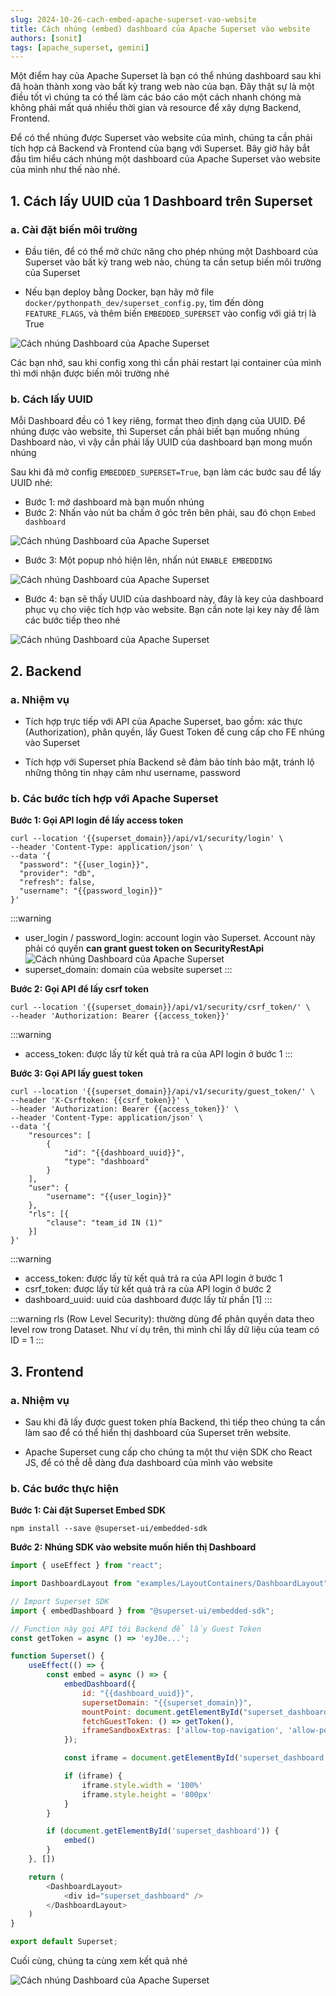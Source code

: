 ```yaml
---
slug: 2024-10-26-cach-embed-apache-superset-vao-website
title: Cách nhúng (embed) dashboard của Apache Superset vào website
authors: [sonit]
tags: [apache_superset, gemini]
---
```


Một điểm hay của Apache Superset là bạn có thể nhúng dashboard sau khi đã hoàn thành xong vào bất kỳ trang web nào của bạn. Đây thật sự là một điều tốt vì chúng ta có thể làm các báo cáo một cách nhanh chóng mà không phải mất quá nhiều thời gian và resource để xây dựng Backend, Frontend. 

Để có thể nhúng được Superset vào website của mình, chúng ta cần phải tích hợp cả Backend và Frontend của bạng với Superset. Bây giờ hãy bắt đầu tìm hiểu cách nhúng một dashboard của Apache Superset vào website của mình như thế nào nhé.

## 1. Cách lấy UUID của 1 Dashboard trên Superset

### a. Cài đặt biến môi trường

- Đầu tiên, để có thể mở chức năng cho phép nhúng một Dashboard của Superset vào bất kỳ trang web nào, chúng ta cần setup biến môi trường của Superset

- Nếu bạn deploy bằng Docker, bạn hãy mở file `docker/pythonpath_dev/superset_config.py`, tìm đến dòng `FEATURE_FLAGS`, và thêm biến `EMBEDDED_SUPERSET` vào config với giá trị là True

![Cách nhúng Dashboard của Apache Superset](./img/apache_superset_embeded_dashboard_1.png)

Các bạn nhớ, sau khi config xong thì cần phải restart lại container của mình thì mới nhận được biến môi trường nhé

### b. Cách lấy UUID

Mỗi Dashboard đều có 1 key riêng, format theo định dạng của UUID. Để nhúng được vào website, thì Superset cần phải biết bạn muống nhúng Dashboard nào, vì vậy cần phải lấy UUID của dashboard bạn mong muốn nhúng

Sau khi đã mở config `EMBEDDED_SUPERSET=True`, bạn làm các bước sau để lấy UUID nhé:
- Bước 1: mở dashboard mà bạn muốn nhúng
- Bước 2: Nhấn vào nút ba chấm ở góc trên bên phải, sau đó chọn `Embed dashboard`

![Cách nhúng Dashboard của Apache Superset](./img/apache_superset_embeded_dashboard_2.png)

- Bước 3: Một popup nhỏ hiện lên, nhấn nút `ENABLE EMBEDDING`

![Cách nhúng Dashboard của Apache Superset](./img/apache_superset_embeded_dashboard_3.png)

- Bước 4: bạn sẽ thấy UUID của dashboard này, đây là key của dashboard phục vụ cho việc tích hợp vào website. Bạn cần note lại key này để làm các bước tiếp theo nhé

![Cách nhúng Dashboard của Apache Superset](./img/apache_superset_embeded_dashboard_4.png)

## 2. Backend

### a. Nhiệm vụ

- Tích hợp trực tiếp với API của Apache Superset, bao gồm: xác thực (Authorization), phân quyền, lấy Guest Token để cung cấp cho FE nhúng vào Superset

- Tích hợp với Superset phía Backend sẽ đảm bảo tính bảo mật, tránh lộ những thông tin nhạy cảm như username, password

### b. Các bước tích hợp với Apache Superset

**Bước 1: Gọi API login để lấy access token**

```shell
curl --location '{{superset_domain}}/api/v1/security/login' \
--header 'Content-Type: application/json' \
--data '{
  "password": "{{user_login}}",
  "provider": "db",
  "refresh": false,
  "username": "{{password_login}}"
}'
```

:::warning
- user_login / password_login: account login vào Superset. Account này phải có quyền **can grant guest token on SecurityRestApi**
![Cách nhúng Dashboard của Apache Superset](./img/apache_superset_embeded_dashboard_5.png)
- superset_domain: domain của website superset
:::

**Bước 2: Gọi API để lấy csrf token**

```shell
curl --location '{{superset_domain}}/api/v1/security/csrf_token/' \
--header 'Authorization: Bearer {{access_token}}'
```

:::warning
- access_token: được lấy từ kết quả trả ra của API login ở bước 1
:::

**Bước 3: Gọi API lấy guest token**

```shell
curl --location '{{superset_domain}}/api/v1/security/guest_token/' \
--header 'X-Csrftoken: {{csrf_token}}' \
--header 'Authorization: Bearer {{access_token}}' \
--header 'Content-Type: application/json' \
--data '{
    "resources": [
        {
            "id": "{{dashboard_uuid}}",
            "type": "dashboard"
        }
    ],
    "user": {
        "username": "{{user_login}}"
    },
    "rls": [{
        "clause": "team_id IN (1)"
    }]
}'
```

:::warning
- access_token: được lấy từ kết quả trả ra của API login ở bước 1
- csrf_token: được lấy từ kết quả trả ra của API login ở bước 2
- dashboard_uuid: uuid của dashboard được lấy từ phần [1]
:::

:::warning
rls (Row Level Security): thường dùng để phân quyền data theo level row trong Dataset. Như ví dụ trên, thì mình chỉ lấy dữ liệu của team có ID = 1
:::

## 3. Frontend

### a. Nhiệm vụ

- Sau khi đã lấy được guest token phía Backend, thì tiếp theo chúng ta cần làm sao để có thể hiển thị dashboard của Superset trên website. 

- Apache Superset cung cấp cho chúng ta một thư viện SDK cho React JS, để có thễ dễ dàng đưa dashboard của mình vào website

### b. Các bước thực hiện 

**Bước 1: Cài đặt Superset Embed SDK**

```shell
npm install --save @superset-ui/embedded-sdk
```

**Bước 2: Nhúng SDK vào website muốn hiển thị Dashboard**

```js
import { useEffect } from "react";

import DashboardLayout from "examples/LayoutContainers/DashboardLayout";

// Import Superset SDK
import { embedDashboard } from "@superset-ui/embedded-sdk";

// Function này gọi API tới Backend để lấy Guest Token
const getToken = async () => 'eyJ0e...';

function Superset() {
    useEffect(() => {
        const embed = async () => {
            embedDashboard({
                id: "{{dashboard_uuid}}", 
                supersetDomain: "{{superset_domain}}",
                mountPoint: document.getElementById("superset_dashboard"), 
                fetchGuestToken: () => getToken(),
                iframeSandboxExtras: ['allow-top-navigation', 'allow-popups-to-escape-sandbox']
            });

            const iframe = document.getElementById('superset_dashboard')?.querySelector('iframe')

            if (iframe) {
                iframe.style.width = '100%'
                iframe.style.height = '800px'
            }
        }

        if (document.getElementById('superset_dashboard')) {
            embed()
        }
    }, [])

    return (
        <DashboardLayout>
            <div id="superset_dashboard" />
        </DashboardLayout>
    )
}

export default Superset;
```

Cuối cùng, chúng ta cùng xem kết quả nhé

![Cách nhúng Dashboard của Apache Superset](./img/apache_superset_embeded_dashboard_6.png)

